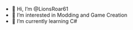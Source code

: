 - 👋 Hi, I’m @LionsRoar61
- 👀 I’m interested in Modding and Game Creation
- 🌱 I’m currently learning C#

<!---
LionsRoar61/LionsRoar61 is a ✨ special ✨ repository because its `README.md` (this file) appears on your GitHub profile.
You can click the Preview link to take a look at your changes.
--->
